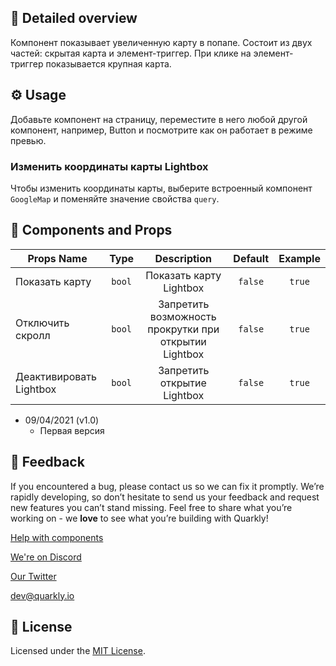 ## 📖 Detailed overview

Компонент показывает увеличенную карту в попапе. Состоит из двух частей: скрытая карта и элемент-триггер. При клике на элемент-триггер показывается крупная карта. 

## ⚙️ Usage

Добавьте компонент на страницу, переместите в него любой другой компонент, например, Button и посмотрите как он работает в режиме превью.

### Изменить координаты карты Lightbox

Чтобы изменить координаты карты, выберите встроенный компонент `GoogleMap` и поменяйте значение свойства `query`.

## 🧩 Components and Props

| Props Name              |  Type  |                      Description                      | Default | Example |
| ----------------------- | :----: | :---------------------------------------------------: | :-----: | :-----: |
| Показать карту          | `bool` |                Показать карту Lightbox                | `false` | `true`  |
| Отключить скролл        | `bool` | Запретить возможность прокрутки при открытии Lightbox | `false` | `true`  |
| Деактивировать Lightbox | `bool` |              Запретить открытие Lightbox              | `false` | `true`  |

- 09/04/2021 (v1.0)
  - Первая версия

## 📮 Feedback

If you encountered a bug, please contact us so we can fix it promptly. We’re rapidly developing, so don’t hesitate to send us your feedback and request new features you can’t stand missing. Feel free to share what you’re working on - we **love** to see what you’re building with Quarkly!

[Help with components](https://feedback.quarkly.io/communities/1-quarkly-forum/categories/7-components/topics)

[We're on Discord](https://discord.gg/SuF9vCMJGW)

[Our Twitter](https://twitter.com/quarklyapp)

[dev@quarkly.io](mailto:dev@quarkly.io)

## 📝 License

Licensed under the [MIT License](https://raw.githubusercontent.com/quarkly/community-kit/master/LICENSE).

